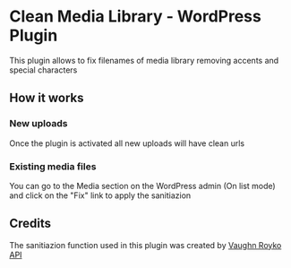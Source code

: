 # Clean Media Library - WordPress Plugin
This plugin allows to fix filenames of media library removing accents and special characters

## How it works
### New uploads
Once the plugin is activated all new uploads will have clean urls

### Existing media files
You can go to the Media section on the WordPress admin (On list mode) and click on the "Fix" link to apply the sanitiazion

## Credits
The sanitiazion function used in this plugin was created by [Vaughn Royko API](http://vaughnroyko.com/better-upload-filename-sanitization-in-wordpress/)
